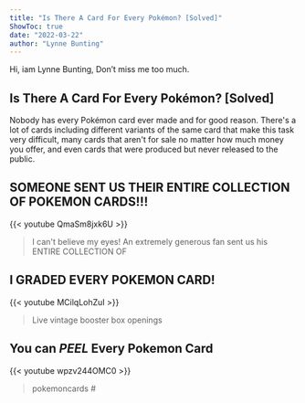 ```yaml
---
title: "Is There A Card For Every Pokémon? [Solved]"
ShowToc: true 
date: "2022-03-22"
author: "Lynne Bunting" 
---
```


Hi, iam Lynne Bunting, Don’t miss me too much.
## Is There A Card For Every Pokémon? [Solved]
Nobody has every Pokémon card ever made and for good reason. There's a lot of cards including different variants of the same card that make this task very difficult, many cards that aren't for sale no matter how much money you offer, and even cards that were produced but never released to the public.

## SOMEONE SENT US THEIR ENTIRE COLLECTION OF POKEMON CARDS!!!
{{< youtube QmaSm8jxk6U >}}
>I can't believe my eyes! An extremely generous fan sent us his ENTIRE COLLECTION OF 

## I GRADED EVERY POKEMON CARD!
{{< youtube MCilqLohZuI >}}
>Live vintage booster box openings 

## You can *PEEL* Every Pokemon Card
{{< youtube wpzv244OMC0 >}}
>pokemoncards #

